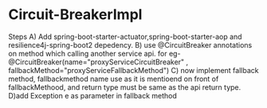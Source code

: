 # Circuit-BreakerImpl

Steps A) Add spring-boot-starter-actuator,spring-boot-starter-aop and resilience4j-spring-boot2 depedency.
      B) use @CircuitBreaker annotations on method which calling another service api.
        for eg- @CircuitBreaker(name="proxyServiceCircuitBreaker" , fallbackMethod="proxyServiceFallbackMethod")
      C) now implement fallback method, fallbackmethod name use as it is mentioend on front of fallbackMethood,
        and return type must be same as the api return type.
      D)add Exception e as parameter in fallback method
